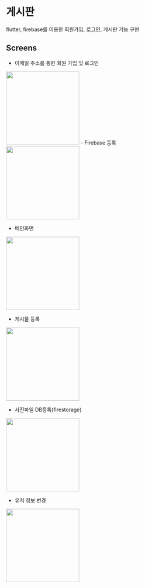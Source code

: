 # 게시판

flutter, firebase를 이용한 회원가입, 로그인, 게시판 기능 구현


## Screens
 - 이메일 주소를 통한 회원 가입 및 로그인
<img src="https://img1.daumcdn.net/thumb/R1280x0/?scode=mtistory2&fname=https%3A%2F%2Fblog.kakaocdn.net%2Fdn%2Fs5zwi%2FbtqLFRJ3BAm%2Ft4sDfArgihcMkX5TPhwfO0%2Fimg.gif" width="200">
 - Firebase 등록
<img src="https://img1.daumcdn.net/thumb/R1280x0/?scode=mtistory2&fname=https%3A%2F%2Fblog.kakaocdn.net%2Fdn%2FbKOeQJ%2FbtqMmp7e175%2FXS3Ny9jAT3qhcUzLEI7JZ1%2Fimg.png" width="200"> 

 - 메인화면 
 <img src="https://img1.daumcdn.net/thumb/R1280x0/?scode=mtistory2&fname=https%3A%2F%2Fblog.kakaocdn.net%2Fdn%2F4SJLy%2FbtqMcSJTcmh%2FhPGk9ssSfzs8Ods15qlngK%2Fimg.png" width="200">
 
 - 게시물 등록
 <img src="https://img1.daumcdn.net/thumb/R1280x0/?scode=mtistory2&fname=https%3A%2F%2Fblog.kakaocdn.net%2Fdn%2F3Qmuk%2FbtqNaEX2Vap%2FGOeGXIfJh11gwZRXwtQ2W1%2Fimg.png" width="200">
 
 - 사진파일 DB등록(firestorage)
 <img src="https://img1.daumcdn.net/thumb/R1280x0/?scode=mtistory2&fname=https%3A%2F%2Fblog.kakaocdn.net%2Fdn%2FoQ79N%2FbtqNcGunrju%2FZhBHR3tzrMeKJBBxlEMA00%2Fimg.png" width="200">
 
 - 유저 정보 변경
 <img src="https://img1.daumcdn.net/thumb/R1280x0/?scode=mtistory2&fname=https%3A%2F%2Fblog.kakaocdn.net%2Fdn%2FdtZGTR%2FbtqMvgCkPTD%2FKPJTCuj1iC2v3Gd3GUNnR1%2Fimg.gif" width="200">
